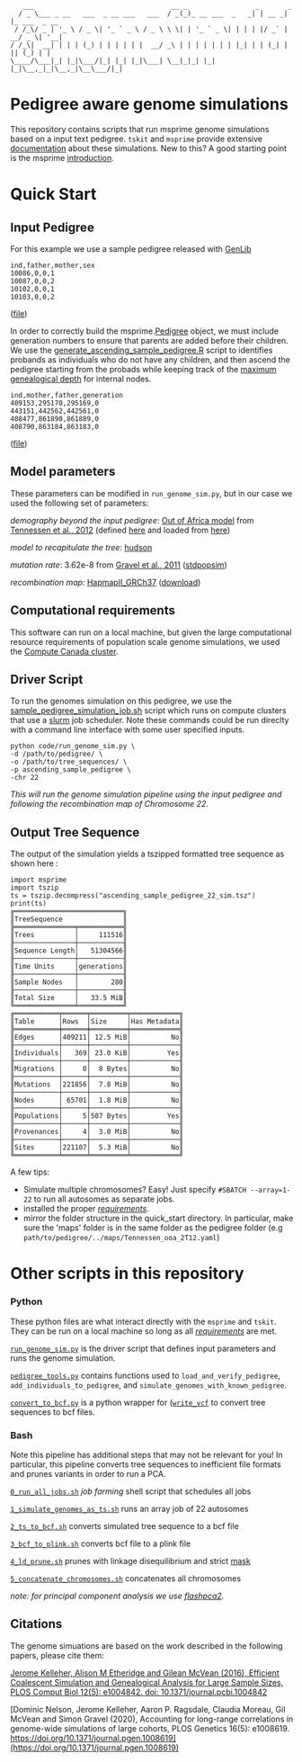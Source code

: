        ___                                  __ _                 _       _             
      / _ \___ _ __   ___  _ __ ___   ___  / _(_)_ __ ___  _   _| | __ _| |_ ___  _ __ 
     / /_\/ _ | '_ \ / _ \| '_ ` _ \ / _ \ \ \| | '_ ` _ \| | | | |/ _` | __/ _ \| '__|
    / /_\|  __| | | | (_) | | | | | |  __/ _\ | | | | | | | |_| | | (_| | || (_) | |   
    \____/\___|_| |_|\___/|_| |_| |_|\___| \__|_|_| |_| |_|\__,_|_|\__,_|\__\___/|_|   
                                                                                   
                                                                                                                                                                                                                  
# Pedigree aware genome simulations

This repository contains scripts that run msprime genome simulations based on a input text pedigree. `tskit` and `msprime` provide extensive [documentation](https://tskit.dev/msprime/docs/latest/api.html#msprime.sim_ancestry) about these simulations. New to this? A good starting point is the msprime [introduction](https://tskit.dev/msprime/docs/stable/intro.html). 

# Quick Start

## Input Pedigree
For this example we use a sample pedigree released with [GenLib](https://bmcbioinformatics.biomedcentral.com/articles/10.1186/s12859-015-0581-5)
```
ind,father,mother,sex
10086,0,0,1
10087,0,0,2
10102,0,0,1
10103,0,0,2
```
([file](https://github.com/LukeAndersonTrocme/genome_simulations/blob/main/quick_start/pedigrees/sample_pedigree.csv))


In order to correctly build the msprime.[Pedigree](https://tskit.dev/msprime/docs/stable/pedigrees.html) object, we must include generation numbers to ensure that parents are added before their children. We use the [generate_ascending_sample_pedigree.R](https://github.com/LukeAndersonTrocme/genome_simulations/blob/main/quick_start/code/generate_ascending_sample_pedigree.R) script to identifies probands as individuals who do not have any children, and then ascend the pedigree starting from the probads while keeping track of the [maximum genealogical depth](https://github.com/LukeAndersonTrocme/genome_simulations/blob/main/code/R/maximum_genealogical_depth.R) for internal nodes.
```
ind,mother,father,generation
409153,295170,295169,0
443151,442562,442561,0
408477,861890,861889,0
408790,863184,863183,0
```
([file](https://github.com/LukeAndersonTrocme/genome_simulations/blob/main/quick_start/pedigrees/ascending_sample_pedigree.txt))


## Model parameters
These parameters can be modified in `run_genome_sim.py`, but in our case we used the following set of parameters:

_demography beyond the input pedigree_: [Out of Africa model](https://tskit.dev/msprime/docs/latest/demography.html) from [Tennessen et al., 2012](https://www.science.org/doi/10.1126/science.1219240) (defined [here](https://popsim-consortium.github.io/stdpopsim-docs/stable/catalog.html?highlight=ooa#sec_catalog_homsap_models_outofafrica_2t12) and loaded from [here](https://github.com/LukeAndersonTrocme/genome_simulations/blob/main/misc/https://github.com/LukeAndersonTrocme/genome_simulations/blob/main/code/Tennessen_ooa_2T12.yaml))

_model to recapitulate the tree_: [hudson](https://tskit.dev/msprime/docs/latest/ancestry.html#hudson-coalescent)

_mutation rate_: 3.62e-8 from [Gravel et al., 2011](https://www.pnas.org/content/108/29/11983) ([stdpopsim](https://github.com/popsim-consortium/stdpopsim/blob/70bc680c41c3e64cc8bc0e2d2586403ac7a39d6b/stdpopsim/catalog/HomSap/demographic_models.py#L369))

_recombination map_: [HapmapII_GRCh37](https://popsim-consortium.github.io/stdpopsim-docs/stable/index.html) ([download](https://stdpopsim.s3-us-west-2.amazonaws.com/genetic_maps/HomSap/HapmapII_GRCh37_RecombinationHotspots.tar.gz))

## Computational requirements
This software can run on a local machine, but given the large computational resource requirements of population scale genome simulations, we used the [Compute Canada cluster](https://docs.computecanada.ca/).


## Driver Script

To run the genomes simulation on this pedigree, we use the [sample_pedigree_simulation_job.sh](https://github.com/LukeAndersonTrocme/genome_simulations/blob/main/quick_start/code/sample_pedigree_simulation_job.sh) script which runs on compute clusters that use a [slurm](https://slurm.schedmd.com/sbatch.html) job scheduler. Note these commands could be run direclty with a command line interface with some user specified inputs. 

```
python code/run_genome_sim.py \
-d /path/to/pedigree/ \
-o /path/to/tree_sequences/ \
-p ascending_sample_pedigree \
-chr 22
```
*This will run the genome simulation pipeline using the input pedigree and following the recombination map of Chromosome 22.*

## Output Tree Sequence

The output of the simulation yields a tszipped formatted tree sequence as shown here : 
```
import msprime
import tszip
ts = tszip.decompress("ascending_sample_pedigree_22_sim.tsz")
print(ts)
╔═══════════════════════════╗
║TreeSequence               ║
╠═══════════════╤═══════════╣
║Trees          │     111516║
╟───────────────┼───────────╢
║Sequence Length│   51304566║
╟───────────────┼───────────╢
║Time Units     │generations║
╟───────────────┼───────────╢
║Sample Nodes   │        280║
╟───────────────┼───────────╢
║Total Size     │   33.5 MiB║
╚═══════════════╧═══════════╝
╔═══════════╤══════╤═════════╤════════════╗
║Table      │Rows  │Size     │Has Metadata║
╠═══════════╪══════╪═════════╪════════════╣
║Edges      │409211│ 12.5 MiB│          No║
╟───────────┼──────┼─────────┼────────────╢
║Individuals│   369│ 23.0 KiB│         Yes║
╟───────────┼──────┼─────────┼────────────╢
║Migrations │     0│  8 Bytes│          No║
╟───────────┼──────┼─────────┼────────────╢
║Mutations  │221856│  7.8 MiB│          No║
╟───────────┼──────┼─────────┼────────────╢
║Nodes      │ 65701│  1.8 MiB│          No║
╟───────────┼──────┼─────────┼────────────╢
║Populations│     5│507 Bytes│         Yes║
╟───────────┼──────┼─────────┼────────────╢
║Provenances│     4│  3.0 MiB│          No║
╟───────────┼──────┼─────────┼────────────╢
║Sites      │221107│  5.3 MiB│          No║
╚═══════════╧══════╧═════════╧════════════╝
```

A few tips: 
- Simulate multiple chromosomes? Easy! Just specify `#SBATCH --array=1-22` to run all autosomes as separate jobs.
- installed the proper [*requirements*](https://github.com/LukeAndersonTrocme/genome_simulations/blob/main/misc/pedsim_requirements.txt).
- mirror the folder structure in the quick_start directory. In particular, make sure the 'maps' folder is in the same folder as the pedigree folder (e.g `path/to/pedigree/../maps/Tennessen_ooa_2T12.yaml`)


# Other scripts in this repository
### Python
These python files are what interact directly with the `msprime` and `tskit`. They can be run on a local machine so long as all [*requirements*](https://github.com/LukeAndersonTrocme/genome_simulations/blob/main/misc/pedsim_requirements.txt) are met. 

[`run_genome_sim.py`](https://github.com/LukeAndersonTrocme/genome_simulations/blob/main/code/run_genome_sim.py) is the driver script that defines input parameters and runs the genome simulation.

[`pedigree_tools.py`](https://github.com/LukeAndersonTrocme/genome_simulations/blob/main/code/pedigree_tools.py) contains functions used to `load_and_verify_pedigree`, `add_individuals_to_pedigree`, and `simulate_genomes_with_known_pedigree`.   

[`convert_to_bcf.py`](https://github.com/LukeAndersonTrocme/genome_simulationst/blob/main/code/convert_to_bcf.py) is a python wrapper for ([`write_vcf`](https://tskit.dev/tskit/docs/stable/python-api.html#tskit.TreeSequence.write_vcf) to convert tree sequences to bcf files.

### Bash
Note this pipeline has additional steps that may not be relevant for you! In particular, this pipeline converts tree sequences to inefficient file formats and prunes variants in order to run a PCA.

[`0_run_all_jobs.sh`](https://github.com/LukeAndersonTrocme/genome_simulations/blob/main/code/0_run_all_jobs.sh) _job farming_ shell script that schedules all jobs

[`1_simulate_genomes_as_ts.sh`](https://github.com/LukeAndersonTrocme/genome_simulations/blob/main/code/1_simulate_genomes_as_ts.sh) runs an array job of 22 autosomes

[`2_ts_to_bcf.sh`](https://github.com/LukeAndersonTrocme/genome_simulations/blob/main/code/2_ts_to_bcf.sh) converts simulated tree sequence to a bcf file

[`3_bcf_to_plink.sh`](https://github.com/LukeAndersonTrocme/genome_simulations/blob/main/code/3_bcf_to_plink.sh) converts bcf file to a plink file

[`4_ld_prune.sh`](https://github.com/LukeAndersonTrocme/genome_simulations/blob/main/code/4_ld_prune.sh) prunes with linkage disequilibrium and strict [mask](http://ftp.1000genomes.ebi.ac.uk/vol1/ftp/release/20130502/supporting/accessible_genome_masks/20140520.strict_mask.autosomes.bed)

[`5_concatenate_chromosomes.sh`](https://github.com/LukeAndersonTrocme/genome_simulations/blob/main/code/5_concatenate_chromosomes.sh) concatenates all chromosomes 

_note: for principal component analysis we use [flashpca2](https://github.com/gabraham/flashpca)._



## Citations

The genome simuations are based on the work described in the following papers, please cite them:

[Jerome Kelleher, Alison M Etheridge and Gilean McVean (2016), Efficient Coalescent Simulation and Genealogical Analysis for Large Sample Sizes, PLOS Comput Biol 12(5): e1004842. doi: 10.1371/journal.pcbi.1004842](http://dx.doi.org/10.1371/journal.pcbi.1004842)

[Dominic Nelson, Jerome Kelleher, Aaron P. Ragsdale, Claudia Moreau, Gil McVean and Simon Gravel (2020), Accounting for long-range correlations in genome-wide simulations of large cohorts, PLOS Genetics 16(5): e1008619. https://doi.org/10.1371/journal.pgen.1008619](https://doi.org/10.1371/journal.pgen.1008619)
